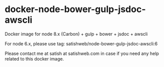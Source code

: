 # docker-node-bower-gulp-jsdoc-awscli
Docker image for node 8.x (Carbon) + gulp + bower + jsdoc + awscli

For node 6.x, please use tag: satishweb/node-bower-gulp-jsdoc-awscli:6

Please contact me at satish at satishweb.com in case if you need any help related to this docker image.
